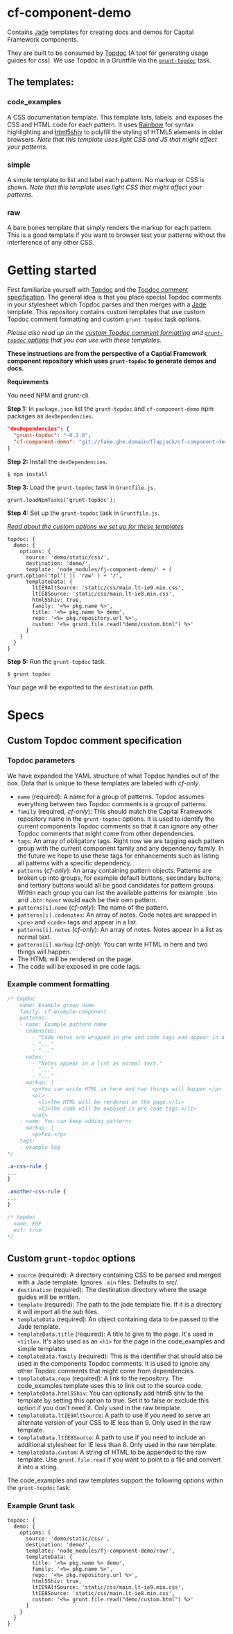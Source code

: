 cf-component-demo
=================

Contains [Jade](http://jade-lang.com/) templates for creating docs and demos for Capital Framework components.

They are built to be consumed by [Topdoc](https://github.com/topcoat/topdoc) (A tool for generating usage guides for css). We use Topdoc in a Gruntfile via the [`grunt-topdoc`](https://github.com/topcoat/grunt-topdoc) task.

## The templates:

### code_examples

A CSS documentation template. This template lists, labels. and exposes the CSS and HTML code for each pattern. It uses [Rainbow](http://craig.is/making/rainbows) for syntax highlighting and [html5shiv](https://github.com/aFarkas/html5shiv) to polyfill the styling of HTML5 elements in older browsers. *Note that this template uses light CSS and JS that might affect your patterns.*

### simple

A simple template to list and label each pattern. No markup or CSS is shown. *Note that this template uses light CSS that might affect your patterns.*

### raw

A bare bones template that simply renders the markup for each pattern. This is a good template if you want to browser test your patterns without the interference of any other CSS.

# Getting started

First familiarize yourself with [Topdoc](https://github.com/topcoat/topdoc) and the [Topdoc comment specification](https://github.com/topcoat/topdoc#topdoc-comment-specification). The general idea is that you place special Topdoc comments in your stylesheet which Topdoc parses and then merges with a [Jade](http://jade-lang.com/) template. This repository contains custom templates that use custom Topdoc comment formatting and custom `grunt-topdoc` task options.

*Please also read up on the [custom Topdoc comment formatting](#custom-topdoc-comment-specification) and [`grunt-topdoc` options](#custom-grunt-topdoc-options) that you can use with these templates.*


**These instructions are from the perspective of a Captial Framework component repository which uses `grunt-topdoc` to generate demos and docs.**

**Requirements**

You need NPM and grunt-cli.

**Step 1:** In `package.json` list the `grunt-topdoc` and `cf-component-demo` npm packages as `devDependencies`.

```JSON
"devDependencies": {
  "grunt-topdoc": "~0.2.0",
  "cf-component-demo": "git://fake.ghe.domain/flapjack/cf-component-demo.git"
}
```

**Step 2:** Install the `devDependencies`.

`$ npm install`  

**Step 3:** Load the `grunt-topdoc` task in `Gruntfile.js`.

```JS
grunt.loadNpmTasks('grunt-topdoc');
```

**Step 4:** Set up the `grunt-topdoc` task in `Gruntfile.js`.

*[Read about the custom options we set up for these templates](#custom-topdoc-comment-specification)*

```JS
topdoc: {
  demo: {
    options: {
      source: 'demo/static/css/',
      destination: 'demo/',
      template: 'node_modules/fj-component-demo/' + ( grunt.option('tpl') || 'raw' ) + '/',
      templateData: {
        ltIE9AltSource: 'static/css/main.lt-ie9.min.css',
        ltIE8Source: 'static/css/main.lt-ie8.min.css',
        html5Shiv: true,
        family: '<%= pkg.name %>',
        title: '<%= pkg.name %> demo',
        repo: '<%= pkg.repository.url %>',
        custom: '<%= grunt.file.read("demo/custom.html") %>'
      }
    }
  }
}
```

**Step 5:** Run the `grunt-topdoc` task.

`$ grunt topdoc`

Your page will be exported to the `destination` path.


# Specs

## Custom Topdoc comment specification

### Topdoc parameters

We have expanded the YAML structure of what Topdoc handles out of the box. Data that is unique to these templates are labeled with *cf-only*.

- `name` (required): A name for a group of patterns. Topdoc assumes everything between two Topdoc comments is a group of patterns.
- `family` (required, *cf-only*): This should match the Capital Framework repository name in the `grunt-topdoc` options. It is used to identify the current components Topdoc comments so that it can ignore any other Topdoc comments that might come from other dependencies.
- `tags`: An array of obligatory tags. Right now we are tagging each pattern group with the current component family and any dependency family. In the future we hope to use these tags for enhancements such as listing all patterns with a specific dependency.
- `patterns` (*cf-only*): An array containing pattern objects. Patterns are broken up into groups, for example default buttons, secondary buttons, and tertiary buttons would all be good candidates for pattern groups. Within each group you can list the available patterns for example `.btn` and `.btn:hover` would each be their own pattern.
- `patterns[i].name` (*cf-only*): The name of the pattern.
- `patterns[i].codenotes`: An array of notes. Code notes are wrapped in `<pre>` and `<code>` tags and appear in a list.
- `patterns[i].notes` (*cf-only*): An array of notes. Notes appear in a list as normal text.
- `patterns[i].markup` (*cf-only*): You can write HTML in here and two things will happen. 
 - The HTML will be rendered on the page. 
 - The code will be exposed in pre code tags.

### Example comment formatting

```CSS
/* topdoc
    name: Example group name
    family: cf-example-component
    patterns:
    - name: Example pattern name
      codenotes:
        - "Code notes are wrapped in pre and code tags and appear in a list."
        - "..."
        - "..."
      notes:
        - "Notes appear in a list as normal text."
        - "..."
        - "..."
      markup: |
        <p>You can write HTML in here and two things will happen.</p>
        <ol>
          <li>The HTML will be rendered on the page.</li>
          <li>The code will be exposed in pre code tags.</li>
        </ol>
    - name: You can keep adding patterns
      markup: |
        <p>Foo.</p>
    tags:
    - example-tag
*/

.a-css-rule {
...
}

.another-css-rule {
...
}

/* topdoc
  name: EOF
  eof: true
*/
```

## Custom `grunt-topdoc` options

- `source` (required): A directory containing CSS to be parsed and merged with a Jade template. Ignores `.min` files. Defaults to src/.
- `destination` (required): The destination directory where the usage guides will be written.
- `template` (required): The path to the jade template file.  If it is a directory it will import all the sub files.
- `templateData` (required): An object containing data to be passed to the Jade template.
 - `templateData.title` (required): A title to give to the page. It's used in `<title>`. It's also used as an `<h1>` for the page in the code_examples and simple templates.
 - `templateData.family` (required): This is the identifier that should also be used in the components Topdoc comments. It is used to ignore any other Topdoc comments that might come from dependencies.
 - `templateData.repo` (required): A link to the repository. The code_examples template uses this to link out to the source code.
 - `templateData.html5Shiv`: You can optionally add html5 shiv to the template by setting this option to true. Set it to false or exclude this option if you don't need it. Only used in the raw template.
 - `templateData.ltIE9AltSource`: A path to use if you need to serve an alternate version of your CSS to IE less than 9. Only used in the raw template.
 - `templateData.ltIE8Source`: A path to use if you need to include an additional stylesheet for IE less than 8. Only used in the raw template.
 - `templateData.custom`: A string of HTML to be appended to the raw template. Use `grunt.file.read` if you want to point to a file and convert it into a string.

The code_examples and raw templates support the following options within the `grunt-topdoc` task:

### Example Grunt task

```JS
topdoc: {
  demo: {
    options: {
      source: 'demo/static/css/',
      destination: 'demo/',
      template: 'node_modules/fj-component-demo/raw/',
      templateData: {
        title: '<%= pkg.name %> demo',
        family: '<%= pkg.name %>',
        repo: '<%= pkg.repository.url %>',
        html5Shiv: true,
        ltIE9AltSource: 'static/css/main.lt-ie9.min.css',
        ltIE8Source: 'static/css/main.lt-ie8.min.css',
        custom: '<%= grunt.file.read("demo/custom.html") %>'
      }
    }
  }
}
```
